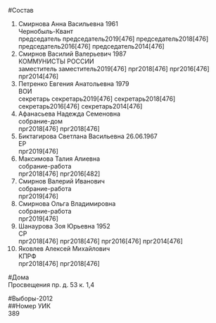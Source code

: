 #Состав  
1. Смирнова Анна Васильевна 1961  
    Чернобыль-Квант  
    председатель председатель2019[476] председатель2018[476] председатель2016[476] председатель2014[476]  
2. Смирнов Василий Валерьевич 1987  
    КОММУНИСТЫ РОССИИ  
    заместитель заместитель2019[476] прг2018[476] прг2016[476] прг2014[476]  
3. Петренко Евгения Анатольевна 1979  
    ВОИ  
    секретарь секретарь2019[476] секретарь2018[476] секретарь2016[476] секретарь2014[476]  
4. Афанасьева Надежда Семеновна  
    собрание-дом  
    прг2018[476] прг2018[476]  
5. Биктагирова Светлана Васильевна 26.06.1967  
    ЕР  
    прг2019[476]  
6. Максимова Талия Алиевна  
    собрание-работа  
    прг2018[476] прг2016[482]  
7. Смирнов Валерий Иванович  
    собрание-работа  
    прг2019[476]  
8. Смирнова Ольга Владимировна  
    собрание-работа  
    прг2019[476]  
9. Шанаурова Зоя Юрьевна 1952  
    СР  
    прг2018[476] прг2018[476] прг2016[476] прг2014[476]  
10. Яковлев Алексей Михайлович  
    КПРФ  
    прг2018[476] прг2018[476]  
  
#Дома  
Просвещения пр. д. 53 к. 1,4  
  
#Выборы-2012  
##Номер УИК  
389  
